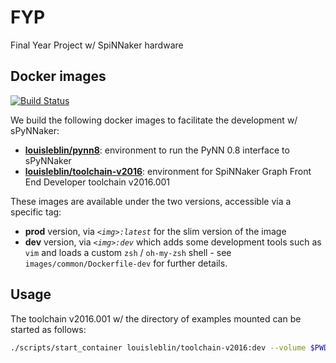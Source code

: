 # FYP

Final Year Project w/ SpiNNaker hardware

## Docker images

[![Build Status](https://travis-ci.com/louisblin/FYP.svg?token=5ZNW4DKhuozscA1A9CAy&branch=master)](https://travis-ci.com/louisblin/FYP)

We build the following docker images to facilitate the development w/ sPyNNaker:

- [**louisleblin/pynn8**](https://hub.docker.com/r/louisleblin/pynn8/):
environment to run the PyNN 0.8 interface to sPyNNaker
- [**louisleblin/toolchain-v2016**](https://hub.docker.com/r/louisleblin/toolchain-v2016/):
environment for SpiNNaker Graph Front End Developer toolchain v2016.001

These images are available under the two versions, accessible via a specific tag:

- **prod** version, via _`<img>:latest`_ for the slim version of the image
- **dev** version, via _`<img>:dev`_ which adds some development tools such as
`vim` and loads a custom `zsh` / `oh-my-zsh` shell - see
`images/common/Dockerfile-dev` for further details.

## Usage

The toolchain v2016.001 w/ the directory of examples mounted can be started as follows:

```sh
./scripts/start_container louisleblin/toolchain-v2016:dev --volume $PWD/examples:/app/w
```
